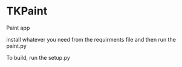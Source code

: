 # TKPaint

Paint app

install whatever you need from the requirments file and then run the paint.py

To build, run the setup.py